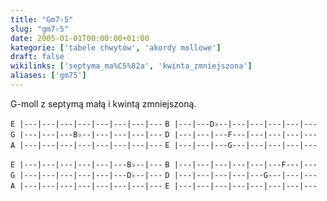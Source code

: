 ```yaml
---
title: "Gm7♭5"
slug: "gm7♭5"
date: 2005-01-01T00:00:00+01:00
kategorie: ['tabele chwytów', 'akordy mollowe']
draft: false
wikilinks: ['septyma_ma%C5%82a', 'kwinta_zmniejszona']
aliases: ['gm75']
---
```

G-moll z septymą małą<!-- link nie odnosił się do niczego --> i kwintą
zmniejszoną<!-- link nie odnosił się do niczego -->.

`E |---|---|---|---|---|---|---|---`
`B |---|---D♭--|---|---|---|---|---`
`G |---|---|---B♭--|---|---|---|---`
`D |---|---|---F---|---|---|---|---`
`A |---|---|---|---|---|---|---|---`
`E |---|---|---G---|---|---|---|---`

`E |---|---|---|---|---|---B♭--|---`
`B |---|---|---|---|---|---F---|---`
`G |---|---|---|---|---|---D♭--|---`
`D |---|---|---|---|---G---|---|---`
`A |---|---|---|---|---|---|---|---`
`E |---|---|---|---|---|---|---|---`


